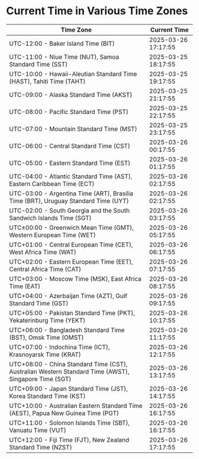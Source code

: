 # Current Time in Various Time Zones

| Time Zone | Current Time |
|-----------|--------------|
| UTC-12:00 - Baker Island Time (BIT) | 2025-03-26 17:17:55 |
| UTC-11:00 - Niue Time (NUT), Samoa Standard Time (SST) | 2025-03-25 18:17:55 |
| UTC-10:00 - Hawaii-Aleutian Standard Time (HAST), Tahiti Time (TAHT) | 2025-03-25 19:17:55 |
| UTC-09:00 - Alaska Standard Time (AKST) | 2025-03-25 21:17:55 |
| UTC-08:00 - Pacific Standard Time (PST) | 2025-03-25 22:17:55 |
| UTC-07:00 - Mountain Standard Time (MST) | 2025-03-25 23:17:55 |
| UTC-06:00 - Central Standard Time (CST) | 2025-03-26 00:17:55 |
| UTC-05:00 - Eastern Standard Time (EST) | 2025-03-26 01:17:55 |
| UTC-04:00 - Atlantic Standard Time (AST), Eastern Caribbean Time (ECT) | 2025-03-26 02:17:55 |
| UTC-03:00 - Argentina Time (ART), Brasília Time (BRT), Uruguay Standard Time (UYT) | 2025-03-26 02:17:55 |
| UTC-02:00 - South Georgia and the South Sandwich Islands Time (SGT) | 2025-03-26 03:17:55 |
| UTC±00:00 - Greenwich Mean Time (GMT), Western European Time (WET) | 2025-03-26 05:17:55 |
| UTC+01:00 - Central European Time (CET), West Africa Time (WAT) | 2025-03-26 06:17:55 |
| UTC+02:00 - Eastern European Time (EET), Central Africa Time (CAT) | 2025-03-26 07:17:55 |
| UTC+03:00 - Moscow Time (MSK), East Africa Time (EAT) | 2025-03-26 08:17:55 |
| UTC+04:00 - Azerbaijan Time (AZT), Gulf Standard Time (GST) | 2025-03-26 09:17:55 |
| UTC+05:00 - Pakistan Standard Time (PKT), Yekaterinburg Time (YEKT) | 2025-03-26 10:17:55 |
| UTC+06:00 - Bangladesh Standard Time (BST), Omsk Time (OMST) | 2025-03-26 11:17:55 |
| UTC+07:00 - Indochina Time (ICT), Krasnoyarsk Time (KRAT) | 2025-03-26 12:17:55 |
| UTC+08:00 - China Standard Time (CST), Australian Western Standard Time (AWST), Singapore Time (SGT) | 2025-03-26 13:17:55 |
| UTC+09:00 - Japan Standard Time (JST), Korea Standard Time (KST) | 2025-03-26 14:17:55 |
| UTC+10:00 - Australian Eastern Standard Time (AEST), Papua New Guinea Time (PGT) | 2025-03-26 16:17:55 |
| UTC+11:00 - Solomon Islands Time (SBT), Vanuatu Time (VUT) | 2025-03-26 16:17:55 |
| UTC+12:00 - Fiji Time (FJT), New Zealand Standard Time (NZST) | 2025-03-26 17:17:55 |
